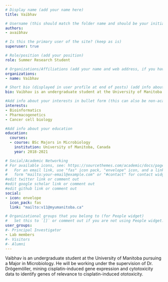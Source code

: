 ```yaml
---
# Display name (add your name here)
title: Vaibhav

# Username (this should match the folder name and should be your initial and surname)
authors:
- avaibhav

# Is this the primary user of the site? (keep as is)
superuser: true

# Role/position (add your position)
role: Summer Research Student

# Organizations/Affiliations (add your name and web address, if you have one)
organizations:
- name: Vaibhav

# Short bio (displayed in user profile at end of posts) (add info about yourself)
bio: Vaibhav is an undergraduate student at the University of Manitoba pursuing a Major in Microbiology. He will be working under the supervision of Dr. Dr?gem?ller, mining cisplatin-induced gene expression and cytotoxicity data to identify genes of relevance to cisplatin-induced ototoxicity.

#Add info about your interests in bullet form (this can also be non-academic) 
interests:
- Bioinformatics
- Pharmacogenetics
- Cancer cell biology

#Add info about your education 
education:
  courses:
  - course: BSc Majors in Microbiology
    institution: University of Manitoba, Canada
    year: 2018-2021

# Social/Academic Networking
# For available icons, see: https://sourcethemes.com/academic/docs/page-builder/#icons
#   For an email link, use "fas" icon pack, "envelope" icon, and a link in the
#   form "mailto:your-email@example.com" or "#contact" for contact widget.
#edit twitter link or comment out
#edit google scholar link or comment out
#edit github link or comment out
social:
- icon: envelope
  icon_pack: fas
  link: "mailto:v11@myumanitoba.ca"

# Organizational groups that you belong to (for People widget)
#   Set this to `[]` or comment out if you are not using People widget.
user_groups:
#- Principal Investigator
- Lab members
#- Visitors
#- Alumni
---
```


Vaibhav is an undergraduate student at the University of Manitoba pursuing a Major in Microbiology. He will be working under the supervision of Dr. Drögemöller, mining cisplatin-induced gene expression and cytotoxicity data to identify genes of relevance to cisplatin-induced ototoxicity.
